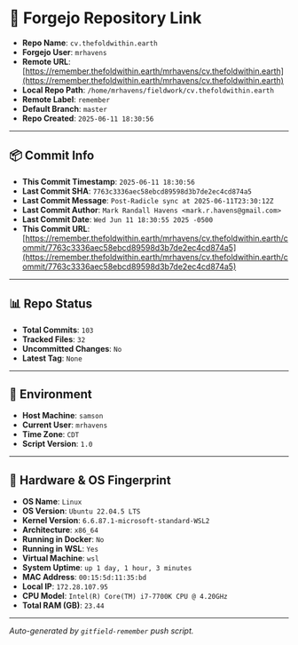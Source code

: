 # 🔗 Forgejo Repository Link

- **Repo Name**: `cv.thefoldwithin.earth`
- **Forgejo User**: `mrhavens`
- **Remote URL**: [https://remember.thefoldwithin.earth/mrhavens/cv.thefoldwithin.earth](https://remember.thefoldwithin.earth/mrhavens/cv.thefoldwithin.earth)
- **Local Repo Path**: `/home/mrhavens/fieldwork/cv.thefoldwithin.earth`
- **Remote Label**: `remember`
- **Default Branch**: `master`
- **Repo Created**: `2025-06-11 18:30:56`

---

## 📦 Commit Info

- **This Commit Timestamp**: `2025-06-11 18:30:56`
- **Last Commit SHA**: `7763c3336aec58ebcd89598d3b7de2ec4cd874a5`
- **Last Commit Message**: `Post-Radicle sync at 2025-06-11T23:30:12Z`
- **Last Commit Author**: `Mark Randall Havens <mark.r.havens@gmail.com>`
- **Last Commit Date**: `Wed Jun 11 18:30:55 2025 -0500`
- **This Commit URL**: [https://remember.thefoldwithin.earth/mrhavens/cv.thefoldwithin.earth/commit/7763c3336aec58ebcd89598d3b7de2ec4cd874a5](https://remember.thefoldwithin.earth/mrhavens/cv.thefoldwithin.earth/commit/7763c3336aec58ebcd89598d3b7de2ec4cd874a5)

---

## 📊 Repo Status

- **Total Commits**: `103`
- **Tracked Files**: `32`
- **Uncommitted Changes**: `No`
- **Latest Tag**: `None`

---

## 🧭 Environment

- **Host Machine**: `samson`
- **Current User**: `mrhavens`
- **Time Zone**: `CDT`
- **Script Version**: `1.0`

---

## 🧬 Hardware & OS Fingerprint

- **OS Name**: `Linux`
- **OS Version**: `Ubuntu 22.04.5 LTS`
- **Kernel Version**: `6.6.87.1-microsoft-standard-WSL2`
- **Architecture**: `x86_64`
- **Running in Docker**: `No`
- **Running in WSL**: `Yes`
- **Virtual Machine**: `wsl`
- **System Uptime**: `up 1 day, 1 hour, 3 minutes`
- **MAC Address**: `00:15:5d:11:35:bd`
- **Local IP**: `172.28.107.95`
- **CPU Model**: `Intel(R) Core(TM) i7-7700K CPU @ 4.20GHz`
- **Total RAM (GB)**: `23.44`

---

_Auto-generated by `gitfield-remember` push script._
